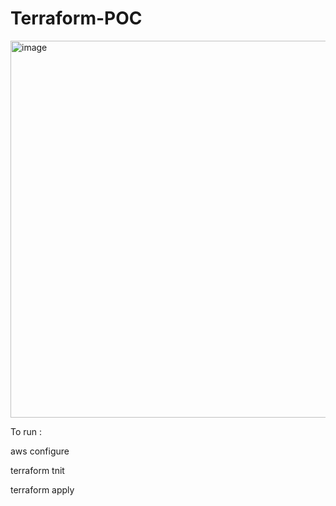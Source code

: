 # Terraform-POC

<img width="603" alt="image" src="https://user-images.githubusercontent.com/28689837/235117719-5dec9913-74c9-46d7-847a-87da5a3621d0.png">


To run :

aws configure

terraform tnit

terraform apply
